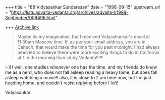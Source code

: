 +++
title = "88 Vidyasankar Sundaresan"
date = "1998-09-15"
upstream_url = "https://lists.advaita-vedanta.org/archives/advaita-l/1998-September/009496.html"

+++
[Archive link](https://lists.advaita-vedanta.org/archives/advaita-l/1998-September/009496.html)

> Maybe its my imagination, but I received Vidyashankar's email at 11:30am
> Moscow time.  If, as per your email address, you are in Caltech, that
> would make the time for you past midnight. I had always been led to
> believe there were more exciting things to do in California at 1 in the
> morning than study Vedanta!!!!!!

:-))) well, one studies whenever one has the time. and my friends do know
me as a nerd, who does not fall asleep reading a heavy tome, but does fall
asleep watching a movie!! also, it is close to 2 am here now, but I'm just
heading home, and couldn't resist replying before I left!

Vidyasankar

